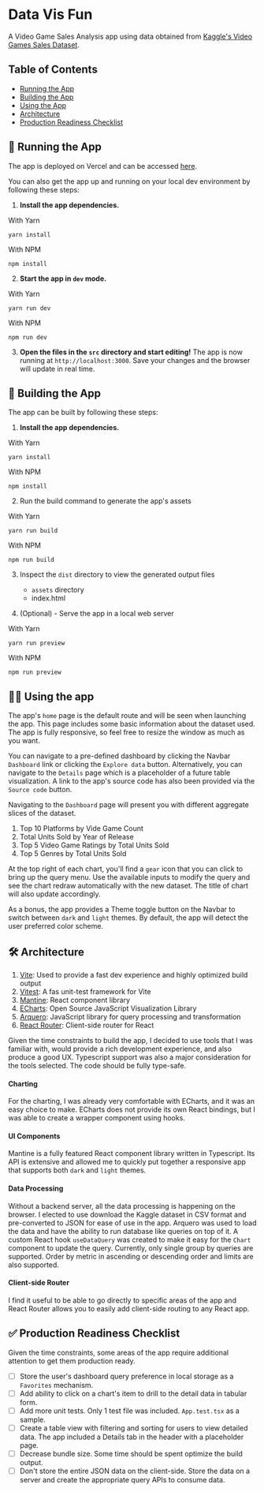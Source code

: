 # Data Vis Fun

A Video Game Sales Analysis app using data obtained from [Kaggle's Video Games Sales Dataset](https://www.kaggle.com/sidtwr/videogames-sales-dataset).

## Table of Contents

- [Running the App](#-running-the-app)
- [Building the App](#-building-the-app)
- [Using the App](#-using-the-app)
- [Architecture](#-architecture)
- [Production Readiness Checklist](#-production-readiness-checklist)

## 🚀 Running the App

The app is deployed on Vercel and can be accessed [here](https://data-vis-fun.vercel.app/).

You can also get the app up and running on your local dev environment by following these steps:

1. **Install the app dependencies.**

With Yarn
   ```shell   
   yarn install
   ```

With NPM
   ```shell   
   npm install
   ```
2. **Start the app in `dev` mode.**

With Yarn
   ```shell
   yarn run dev
   ```
With NPM
   ```shell
   npm run dev
   ```

3. **Open the files in the `src` directory and start editing!**
The app is now running at `http://localhost:3000`. Save your changes and the browser will update in real time.

## 👷 Building the App

The app can be built by following these steps:

1. **Install the app dependencies.**

With Yarn
   ```shell   
   yarn install
   ```

With NPM
   ```shell   
   npm install
   ```

2. Run the build command to generate the app's assets

With Yarn
   ```shell
   yarn run build
   ```
With NPM
   ```shell
   npm run build
   ```

3. Inspect the `dist` directory to view the generated output files
   * `assets` directory
   * index.html

4. (Optional) - Serve the app in a local web server

With Yarn
   ```shell
   yarn run preview
   ```
With NPM
   ```shell
   npm run preview
   ```

## 👨‍💻 Using the app

The app's `home` page is the default route and will be seen when launching the app.
This page includes some basic information about the dataset used. 
The app is fully responsive, so feel free to resize the window as much as you want.

You can navigate to a pre-defined dashboard by clicking the Navbar `Dashboard` link or clicking the `Explore data` button. 
Alternatively, you can navigate to the `Details` page which is a placeholder of a future table visualization. A link to the app's source code has also been provided via the `Source code` button.

Navigating to the `Dashboard` page will present you with different aggregate slices of the dataset.
1. Top 10 Platforms by Vide Game Count
2. Total Units Sold by Year of Release
3. Top 5 Video Game Ratings by Total Units Sold
4. Top 5 Genres by Total Units Sold

At the top right of each chart, you'll find a `gear` icon that you can click to bring up the query menu.
Use the available inputs to modify the query and see the chart redraw automatically with the new dataset. 
The title of chart will also update accordingly.

As a bonus, the app provides a Theme toggle button on the Navbar to switch between `dark` and `light` themes. 
By default, the app will detect the user preferred color scheme.

## 🛠 Architecture

1. [Vite](https://vitejs.dev/): Used to provide a fast dev experience and highly optimized build output
2. [Vitest](https://vitest.dev/): A fas unit-test framework for Vite
3. [Mantine](https://mantine.dev/): React component library
4. [ECharts](https://echarts.apache.org/en/index.html): Open Source JavaScript Visualization Library
5. [Arquero](https://uwdata.github.io/arquero/): JavaScript library for query processing and transformation
6. [React Router](https://reactrouter.com/): Client-side router for React

Given the time constraints to build the app, I decided to use tools that I was familiar with, would provide a rich development experience, and also produce a good UX.
Typescript support was also a major consideration for the tools selected. The code should be fully type-safe.

#### Charting
For the charting, I was already very comfortable with ECharts, and it was an easy choice to make. 
ECharts does not provide its own React bindings, but I was able to create a wrapper component using hooks.

#### UI Components
Mantine is a fully featured React component library written in Typescript. Its API is extensive and allowed me to quickly put together a responsive app that supports both `dark` and `light` themes.

#### Data Processing
Without a backend server, all the data processing is happening on the browser. 
I elected to use download the Kaggle dataset in CSV format and pre-converted to JSON for ease of use in the app. 
Arquero was used to load the data and have the ability to run database like queries on top of it.
A custom React hook `useDataQuery` was created to make it easy for the `Chart` component to update the query.
Currently, only single group by queries are supported. Order by metric in ascending or descending order and limits are also supported.

#### Client-side Router
I find it useful to be able to go directly to specific areas of the app and React Router allows you to easily add client-side routing to any React app.

## ✅ Production Readiness Checklist
Given the time constraints, some areas of the app require additional attention to get them production ready.
- [ ] Store the user's dashboard query preference in local storage as a `Favorites` mechanism.
- [ ] Add ability to click on a chart's item to drill to the detail data in tabular form.
- [ ] Add more unit tests. Only 1 test file was included. `App.test.tsx` as a sample.
- [ ] Create a table view with filtering and sorting for users to view detailed data. The app included a Details tab in the header with a placeholder page.
- [ ] Decrease bundle size. Some time should be spent optimize the build output.
- [ ] Don't store the entire JSON data on the client-side. 
Store the data on a server and create the appropriate query APIs to consume data.
